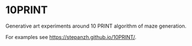 # 10PRINT
Generative art experiments around 10 PRINT algorithm of maze generation.

For examples see https://stepanzh.github.io/10PRINT/.
